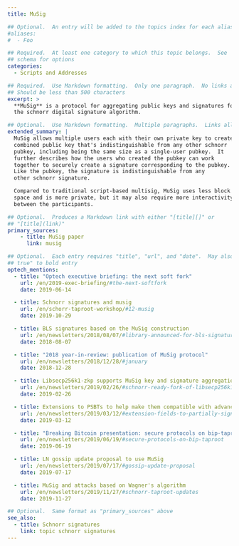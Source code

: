 ```yaml
---
title: MuSig

## Optional.  An entry will be added to the topics index for each alias
#aliases:
#  - Foo

## Required.  At least one category to which this topic belongs.  See
## schema for options
categories:
  - Scripts and Addresses

## Required.  Use Markdown formatting.  Only one paragraph.  No links allowed.
## Should be less than 500 characters
excerpt: >
  **MuSig** is a protocol for aggregating public keys and signatures for
  the schnorr digital signature algorithm.

## Optional.  Use Markdown formatting.  Multiple paragraphs.  Links allowed.
extended_summary: |
  MuSig allows multiple users each with their own private key to create a
  combined public key that's indistinguishable from any other schnorr
  pubkey, including being the same size as a single-user pubkey.  It
  further describes how the users who created the pubkey can work
  together to securely create a signature corresponding to the pubkey.
  Like the pubkey, the signature is indistinguishable from any
  other schnorr signature.

  Compared to traditional script-based multisig, MuSig uses less block
  space and is more private, but it may also require more interactivity
  between the participants.

## Optional.  Produces a Markdown link with either "[title][]" or
## "[title](link)"
primary_sources:
    - title: MuSig paper
      link: musig

## Optional.  Each entry requires "title", "url", and "date".  May also use "feature:
## true" to bold entry
optech_mentions:
  - title: "Optech executive briefing: the next soft fork"
    url: /en/2019-exec-briefing/#the-next-softfork
    date: 2019-06-14

  - title: Schnorr signatures and musig
    url: /en/schorr-taproot-workshop/#12-musig
    date: 2019-10-29

  - title: BLS signatures based on the MuSig construction
    url: /en/newsletters/2018/08/07/#library-announced-for-bls-signatures
    date: 2018-08-07

  - title: "2018 year-in-review: publication of MuSig protocol"
    url: /en/newsletters/2018/12/28/#january
    date: 2018-12-28

  - title: Libsecp256k1-zkp supports MuSig key and signature aggregation
    url: /en/newsletters/2019/02/26/#schnorr-ready-fork-of-libsecp256k1-available
    date: 2019-02-26

  - title: Extensions to PSBTs to help make them compatible with advanced protocols
    url: /en/newsletters/2019/03/12/#extension-fields-to-partially-signed-bitcoin-transactions-psbts
    date: 2019-03-12

  - title: "Breaking Bitcoin presentation: secure protocols on bip-taproot"
    url: /en/newsletters/2019/06/19/#secure-protocols-on-bip-taproot
    date: 2019-06-19

  - title: LN gossip update proposal to use MuSig
    url: /en/newsletters/2019/07/17/#gossip-update-proposal
    date: 2019-07-17

  - title: MuSig and attacks based on Wagner's algorithm
    url: /en/newsletters/2019/11/27/#schnorr-taproot-updates
    date: 2019-11-27

## Optional.  Same format as "primary_sources" above
see_also:
  - title: Schnorr signatures
    link: topic schnorr signatures
---
```

